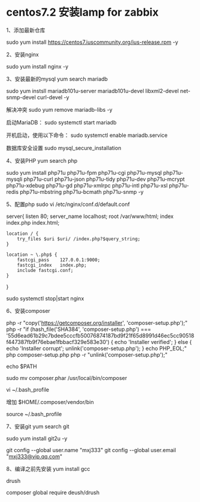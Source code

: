 centos7.2 安装lamp for zabbix
===================
1、添加最新仓库

sudo yum install https://centos7.iuscommunity.org/ius-release.rpm -y


2、安装nginx

sudo yum install nginx -y

3、安装最新的mysql 
yum search mariadb

sudo yum instsll mariadb101u-server mariadb101u-devel libxml2-devel net-snmp-devel curl-devel -y

解决冲突
    sudo yum remove mariadb-libs -y

启动MariaDB：
sudo systemctl start mariadb

开机启动，使用以下命令：
sudo systemctl enable mariadb.service

数据库安全设置
sudo mysql_secure_installation

4、安装PHP
yum search php

sudo yum install php71u php71u-fpm php71u-cgi php71u-mysql php71u-mysqli php71u-curl php71u-json php71u-tidy php71u-dev php71u-mcrypt php71u-xdebug php71u-gd php71u-xmlrpc php71u-intl php71u-xsl  php71u-redis php71u-mbstring php71u-bcmath php71u-snmp -y


5、配置php
sudo vi /etc/nginx/conf.d/default.conf

server{
    listen  80;
    server_name localhost;
    root    /var/www/html;
    index   index.php index.html;

    location / {
        try_files $uri $uri/ /index.php?$query_string;
    }

    location ~ \.php$ {
        fastcgi_pass    127.0.0.1:9000;
        fastcgi_index   index.php;
        include fastcgi.conf;
    }
}

sudo systemctl stop|start nginx


6、安装composer

php -r "copy('https://getcomposer.org/installer', 'composer-setup.php');"
php -r "if (hash_file('SHA384', 'composer-setup.php') === '55d6ead61b29c7bdee5cccfb50076874187bd9f21f65d8991d46ec5cc90518f447387fb9f76ebae1fbbacf329e583e30') { echo 'Installer verified'; } else { echo 'Installer corrupt'; unlink('composer-setup.php'); } echo PHP_EOL;"
php composer-setup.php
php -r "unlink('composer-setup.php');"

echo $PATH

sudo mv composer.phar /usr/local/bin/composer

vi ~/.bash_profile

增加
$HOME/.composer/vendor/bin

source ~/.bash_profile


7、安装git
yum search git

sudo yum install git2u -y

git config --global user.name "mxj333"
git config --global user.email "mxj333@vip.qq.com"


8、编译之前先安装
yum install gcc 




drush

composer global require deush/drush



